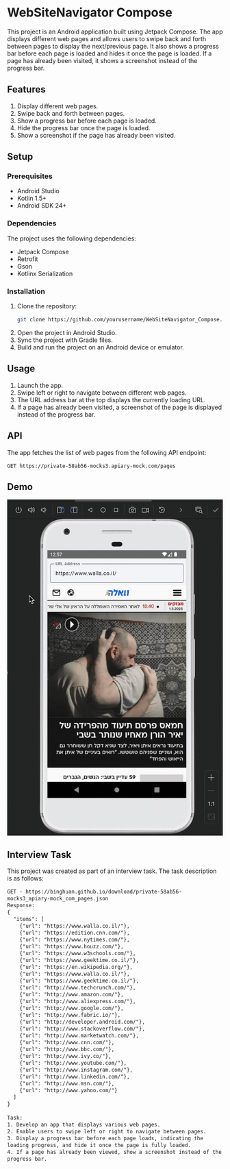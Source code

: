 # WebSiteNavigator Compose

This project is an Android application built using Jetpack Compose. The app displays different web pages and allows users to swipe back and forth between pages to display the next/previous page. It also shows a progress bar before each page is loaded and hides it once the page is loaded. If a page has already been visited, it shows a screenshot instead of the progress bar.

## Features

1. Display different web pages.
2. Swipe back and forth between pages.
3. Show a progress bar before each page is loaded.
4. Hide the progress bar once the page is loaded.
5. Show a screenshot if the page has already been visited.

## Setup

### Prerequisites

- Android Studio
- Kotlin 1.5+
- Android SDK 24+

### Dependencies

The project uses the following dependencies:

- Jetpack Compose
- Retrofit
- Gson
- Kotlinx Serialization

### Installation

1. Clone the repository:
    ```sh
    git clone https://github.com/yourusername/WebSiteNavigator_Compose.git
    ```
2. Open the project in Android Studio.
3. Sync the project with Gradle files.
4. Build and run the project on an Android device or emulator.

## Usage

1. Launch the app.
2. Swipe left or right to navigate between different web pages.
3. The URL address bar at the top displays the currently loading URL.
4. If a page has already been visited, a screenshot of the page is displayed instead of the progress bar.

## API

The app fetches the list of web pages from the following API endpoint:
```
GET https://private-58ab56-mocks3.apiary-mock.com/pages
```

## Demo 
![Demo](./README/demo.gif)

## Interview Task

This project was created as part of an interview task. The task description is as follows:

```
GET - https://binghuan.github.io/download/private-58ab56-mocks3_apiary-mock_com_pages.json 
Response: 
{
  "items": [
    {"url": "https://www.walla.co.il/"},
    {"url": "https://edition.cnn.com/"},
    {"url": "https://www.nytimes.com/"},
    {"url": "https://www.houzz.com/"},
    {"url": "https://www.w3schools.com/"},
    {"url": "https://www.geektime.co.il/"},
    {"url": "https://en.wikipedia.org/"},
    {"url": "https://www.walla.co.il/"},
    {"url": "https://www.geektime.co.il/"},
    {"url": "http://www.techcrunch.com/"},
    {"url": "http://www.amazon.com/"},
    {"url": "http://www.aliexpress.com/"},
    {"url": "http://www.google.com/"},
    {"url": "http://www.fabric.io/"},
    {"url": "http://developer.android.com/"},
    {"url": "http://www.stackoverflow.com/"},
    {"url": "http://www.marketwatch.com/"},
    {"url": "http://www.cnn.com/"},
    {"url": "http://www.bbc.com/"},
    {"url": "http://www.ivy.co/"},
    {"url": "http://www.youtube.com/"},
    {"url": "http://www.instagram.com/"},
    {"url": "http://www.linkedin.com/"},
    {"url": "http://www.msn.com/"},
    {"url": "http://www.yahoo.com/"}
  ]
}

Task:
1. Develop an app that displays various web pages.  
2. Enable users to swipe left or right to navigate between pages.  
3. Display a progress bar before each page loads, indicating the loading progress, and hide it once the page is fully loaded.  
4. If a page has already been viewed, show a screenshot instead of the progress bar.  
```
